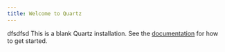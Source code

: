 ```yaml
---
title: Welcome to Quartz
---
```

dfsdfsd
This is a blank Quartz installation.
See the [documentation](https://quartz.jzhao.xyz) for how to get started.
